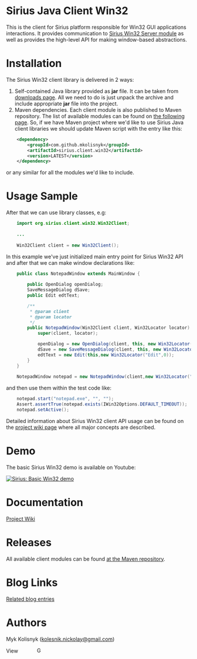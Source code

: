 Sirius Java Client Win32
======

This is the client for Sirius platform responsible for Win32 GUI applications interactions. It provides communication to [Sirius Win32 Server module](https://github.com/mkolisnyk/Sirius/tree/master/Sirius-Server-Win32#sirius-server-win32-overview) as well as provides the high-level API for making window-based abstractions.

# Installation

The Sirius Win32 client library is delivered in 2 ways:
1. Self-contained Java library provided as **jar** file. It can be taken from [downloads page](http://code.google.com/p/sirius-platform/downloads/list). All we need to do is just unpack the archive and include appropriate **jar** file into the project.
2. Maven dependencies. Each client module is also published to Maven repository. The list of available modules can be found on [the following page](http://search.maven.org/#search%7Cga%7C1%7Ca%3A%22sirius.client.win32%22). So, if we have Maven project where we'd like to use Sirius Java client libraries we should update Maven script with the entry like this:
``` xml
	<dependency>
		<groupId>com.github.mkolisnyk</groupId>
		<artifactId>sirius.client.win32</artifactId>
		<version>LATEST</version>
	</dependency>
```
or any similar for all the modules we'd like to include.

# Usage Sample

After that we can use library classes, e.g:

``` java
	import org.sirius.client.win32.Win32Client;
	
	...
	
	Win32Client client = new Win32Client();
```
In this example we've just initialized main entry point for Sirius Win32 API and after that we can make window declarations like:

``` java
	public class NotepadWindow extends MainWindow {
		
		public OpenDialog openDialog;
		SaveMessageDialog dSave;
		public Edit edtText;

		/**
		 * @param client
		 * @param locator
		 */
		public NotepadWindow(Win32Client client, Win32Locator locator) {
			super(client, locator);

			openDialog = new OpenDialog(client, this, new Win32Locator("#32770(.*)",0));
			dSave = new SaveMessageDialog(client, this, new Win32Locator("#32770(.*)",0));
			edtText = new Edit(this,new Win32Locator("Edit",0));
		}		
	}
	
	NotepadWindow notepad = new NotepadWindow(client,new Win32Locator("Notepad",0));
```

and then use them within the test code like:

``` java
	notepad.start("notepad.exe", "", "");
	Assert.assertTrue(notepad.exists(IWin32Options.DEFAULT_TIMEOUT));
	notepad.setActive();
```

Detailed information about Sirius Win32 client API usage can be found on the [project wiki page](https://github.com/mkolisnyk/Sirius/wiki/Win32-Client:-Win32-interaction) where all major concepts are described.

Demo
======

The basic Sirius Win32 demo is available on Youtube:

[![Sirius: Basic Win32 demo](http://img.youtube.com/vi/JI8zuvx5nV4/0.jpg)](http://www.youtube.com/watch?v=JI8zuvx5nV4)

Documentation
======
[Project Wiki](https://github.com/mkolisnyk/Sirius/wiki)

# Releases

All available client modules can be found [at the Maven repository](http://search.maven.org/#search%7Cgav%7C1%7Cg%3A%22com.github.mkolisnyk%22%20AND%20a%3A%22sirius.client.win32%22). 

Blog Links
======
[Related blog entries](http://mkolisnyk.blogspot.co.uk/search/label/Sirius)

Authors
======
Myk Kolisnyk (kolesnik.nickolay@gmail.com)

<a href="http://ua.linkedin.com/pub/mykola-kolisnyk/14/533/903"><img src="http://www.linkedin.com/img/webpromo/btn_profile_bluetxt_80x15.png" width="80" height="15" border="0" alt="View Mykola Kolisnyk's profile on LinkedIn"></a>
<a href="http://plus.google.com/108480514086204589709?prsrc=3" rel="publisher" style="text-decoration:none;">
<img src="http://ssl.gstatic.com/images/icons/gplus-16.png" alt="Google+" style="border:0;width:16px;height:16px;"/></a>
